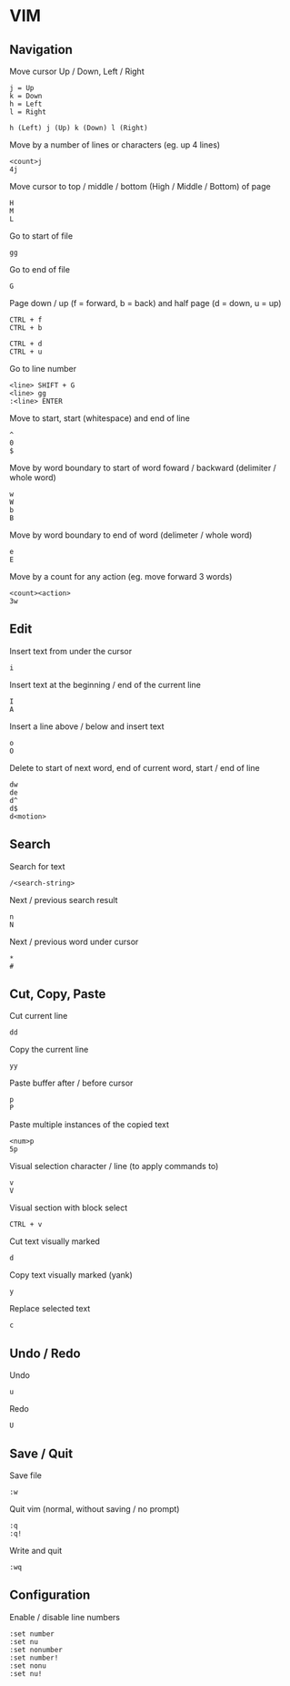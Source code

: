 # VIM

## Navigation

Move cursor Up / Down, Left / Right

	j = Up
	k = Down	
	h = Left
	l = Right

	h (Left) j (Up) k (Down) l (Right)

Move by a number of lines or characters (eg. up 4 lines)

	<count>j
	4j

Move cursor to top / middle / bottom (High / Middle / Bottom) of page
	
	H
	M
	L

Go to start of file

	gg

Go to end of file

	G

Page down / up (f = forward, b = back) and half page (d = down, u = up)

	CTRL + f
	CTRL + b

	CTRL + d
	CTRL + u

Go to line number

	<line> SHIFT + G
	<line> gg
	:<line> ENTER

Move to start, start (whitespace) and end of line

	^
	0
	$

Move by word boundary to start of word foward / backward (delimiter / whole word)

	w
	W
	b
	B

Move by word boundary to end of word (delimeter / whole word)

	e
	E

Move by a count for any action (eg. move forward 3 words)

	<count><action>
	3w

## Edit

Insert text from under the cursor

	i

Insert text at the beginning / end of the current line

	I
	A

Insert a line above / below and insert text

	o
	O

Delete to start of next word, end of current word, start / end of line

	dw
	de
	d^
	d$
	d<motion>

## Search

Search for text

	/<search-string>

Next / previous search result

	n
	N

Next / previous word under cursor

	*
	#

## Cut, Copy, Paste

Cut current line

	dd

Copy the current line

	yy

Paste buffer after / before cursor

	p
	P

Paste multiple instances of the copied text

	<num>p
	5p

Visual selection character / line (to apply commands to)

	v
	V

Visual section with block select

	CTRL + v

Cut text visually marked

	d

Copy text visually marked (yank)

	y

Replace selected text

	c

## Undo / Redo

Undo
	
	u

Redo

	U

## Save / Quit

Save file

	:w

Quit vim (normal, without saving / no prompt)

	:q
	:q!

Write and quit

	:wq

## Configuration

Enable / disable line numbers

	:set number
	:set nu
	:set nonumber
	:set number!
	:set nonu
	:set nu!
